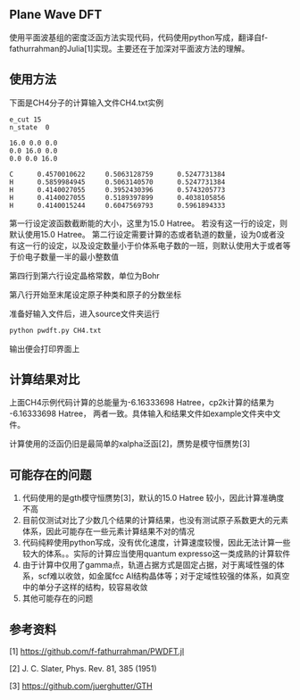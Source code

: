 

## Plane Wave DFT

使用平面波基组的密度泛函方法实现代码，代码使用python写成，翻译自f-fathurrahman的Julia[1]实现。主要还在于加深对平面波方法的理解。

## 使用方法

下面是CH4分子的计算输入文件CH4.txt实例

```
e_cut 15
n_state  0

16.0 0.0 0.0
0.0 16.0 0.0
0.0 0.0 16.0

C      0.4570010622     0.5063128759      0.5247731384 
H      0.5859984945     0.5063140570      0.5247731384 
H      0.4140027055     0.3952430396      0.5743205773 
H      0.4140027055     0.5189397899      0.4038105856 
H      0.4140015244     0.6047569793      0.5961894333 

```

第一行设定波函数截断能的大小，这里为15.0 Hatree。 若没有这一行的设定，则默认使用15.0 Hatree。
第二行设定需要计算的态或者轨道的数量，设为0或者没有这一行的设定，以及设定数量小于价体系电子数的一班，则默认使用大于或者等于价电子数量一半的最小整数值

第四行到第六行设定晶格常数，单位为Bohr

第八行开始至末尾设定原子种类和原子的分数坐标


准备好输入文件后，进入source文件夹运行

```bash
python pwdft.py CH4.txt
```

输出便会打印界面上


## 计算结果对比

上面CH4示例代码计算的总能量为-6.16333698 Hatree，cp2k计算的结果为 -6.16333698 Hatree， 两者一致。具体输入和结果文件如example文件夹中文件。

计算使用的泛函仍旧是最简单的xalpha泛函[2]，赝势是模守恒赝势[3]

## 可能存在的问题

1. 代码使用的是gth模守恒赝势[3]，默认的15.0 Hatree 较小，因此计算准确度不高
2. 目前仅测试对比了少数几个结果的计算结果，也没有测试原子系数更大的元素体系，因此可能存在一些元素计算结果不对的情况
3. 代码纯粹使用python写成，没有优化速度，计算速度较慢，因此无法计算一些较大的体系。。实际的计算应当使用quantum expresso这一类成熟的计算软件
4. 由于计算中仅用了gamma点，轨道占据方式是固定占据，对于离域性强的体系，scf难以收敛，如金属fcc Al结构晶体等；对于定域性较强的体系，如真空中的单分子这样的结构，较容易收敛
5. 其他可能存在的问题

## 参考资料

[1]  https://github.com/f-fathurrahman/PWDFT.jl

[2]  J. C. Slater, Phys. Rev. 81, 385 (1951) 

[3]  https://github.com/juerghutter/GTH
